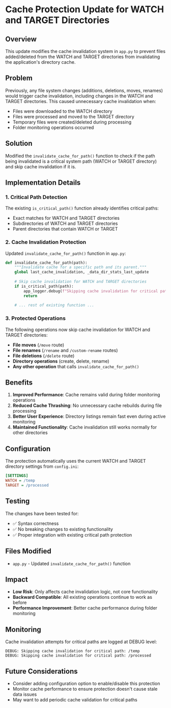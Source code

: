 # Cache Protection Update for WATCH and TARGET Directories

## Overview

This update modifies the cache invalidation system in `app.py` to prevent files added/deleted from the WATCH and TARGET directories from invalidating the application's directory cache.

## Problem

Previously, any file system changes (additions, deletions, moves, renames) would trigger cache invalidation, including changes in the WATCH and TARGET directories. This caused unnecessary cache invalidation when:

- Files were downloaded to the WATCH directory
- Files were processed and moved to the TARGET directory
- Temporary files were created/deleted during processing
- Folder monitoring operations occurred

## Solution

Modified the `invalidate_cache_for_path()` function to check if the path being invalidated is a critical system path (WATCH or TARGET directory) and skip cache invalidation if it is.

## Implementation Details

### 1. Critical Path Detection

The existing `is_critical_path()` function already identifies critical paths:
- Exact matches for WATCH and TARGET directories
- Subdirectories of WATCH and TARGET directories  
- Parent directories that contain WATCH or TARGET

### 2. Cache Invalidation Protection

Updated `invalidate_cache_for_path()` function in `app.py`:

```python
def invalidate_cache_for_path(path):
    """Invalidate cache for a specific path and its parent."""
    global last_cache_invalidation, _data_dir_stats_last_update
    
    # Skip cache invalidation for WATCH and TARGET directories
    if is_critical_path(path):
        app_logger.debug(f"Skipping cache invalidation for critical path: {path}")
        return
    
    # ... rest of existing function ...
```

### 3. Protected Operations

The following operations now skip cache invalidation for WATCH and TARGET directories:

- **File moves** (`/move` route)
- **File renames** (`/rename` and `/custom-rename` routes)  
- **File deletions** (`/delete` route)
- **Directory operations** (create, delete, rename)
- **Any other operation** that calls `invalidate_cache_for_path()`

## Benefits

1. **Improved Performance**: Cache remains valid during folder monitoring operations
2. **Reduced Cache Thrashing**: No unnecessary cache rebuilds during file processing
3. **Better User Experience**: Directory listings remain fast even during active monitoring
4. **Maintained Functionality**: Cache invalidation still works normally for other directories

## Configuration

The protection automatically uses the current WATCH and TARGET directory settings from `config.ini`:

```ini
[SETTINGS]
WATCH = /temp
TARGET = /processed
```

## Testing

The changes have been tested for:
- ✅ Syntax correctness
- ✅ No breaking changes to existing functionality
- ✅ Proper integration with existing critical path protection

## Files Modified

- `app.py` - Updated `invalidate_cache_for_path()` function

## Impact

- **Low Risk**: Only affects cache invalidation logic, not core functionality
- **Backward Compatible**: All existing operations continue to work as before
- **Performance Improvement**: Better cache performance during folder monitoring

## Monitoring

Cache invalidation attempts for critical paths are logged at DEBUG level:
```
DEBUG: Skipping cache invalidation for critical path: /temp
DEBUG: Skipping cache invalidation for critical path: /processed
```

## Future Considerations

- Consider adding configuration option to enable/disable this protection
- Monitor cache performance to ensure protection doesn't cause stale data issues
- May want to add periodic cache validation for critical paths

